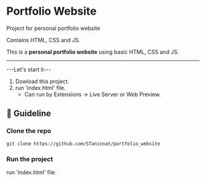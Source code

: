 # Portfolio Website

Project for personal portfolio website

Contains HTML, CSS and JS.

This is a **personal portfolio website** using basic HTML, CSS and JS. 

----------------------------------------------------------------------------------

---Let's start it---
1. Dowload this project.
2. run 'index.html' file.
    * Can run by Extensions -> Live Server or Web Preview.

## 🤝 Guideline

### Clone the repo

```git clone https://github.com/STaninnat/portfolio_website ```

### Run the project

run 'index.html' file.